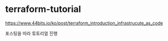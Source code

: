 # terraform-tutorial

https://www.44bits.io/ko/post/terraform_introduction_infrastrucute_as_code

포스팅을 따라 튜토리얼 진행
